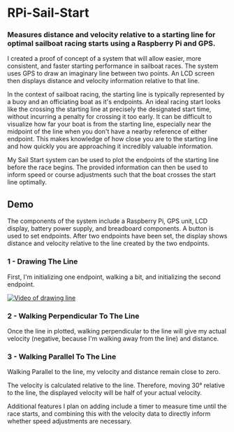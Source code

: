 # RPi-Sail-Start
### Measures distance and velocity relative to a starting line for optimal sailboat racing starts using a Raspberry Pi and GPS. 

I created a proof of concept of a system that will allow easier, more consistent, and faster starting performance in sailboat races. The system uses GPS to draw an imaginary line between two points. An LCD screen then displays distance and velocity information relative to that line. 

In the context of sailboat racing, the starting line is typically represented by a buoy and an officiating boat as it's endpoints. An ideal racing start looks like the crossing the starting line at precisely the designated start time, without incurring a penalty for crossing it too early. It can be difficult to visualize how far your boat is from the starting line, especially near the midpoint of the line when you don't have a nearby reference of either endpoint. This makes knowledge of how close you are to the starting line and how quickly you are approaching it incredibly valuable information. 

My Sail Start system can be used to plot the endpoints of the starting line before the race begins. The provided information can then be used to inform speed or course adjustments such that the boat crosses the start line optimally. 


## Demo
The components of the system include a Raspberry Pi, GPS unit, LCD display, battery power supply, and breadboard components. A button is used to set endpoints. After two endpoints have been set, the display shows distance and velocity relative to the line created by the two endpoints.

### 1 - Drawing The Line
First, I'm initializing one endpoint, walking a bit, and initializing the second endpoint.

[![Video of drawing line](https://user-images.githubusercontent.com/59812528/108651946-b87c0d80-7477-11eb-985e-1fc88f77ebd9.png)](https://user-images.githubusercontent.com/59812528/108650400-58d03300-7474-11eb-895b-ff33ddaa6226.mp4 "Drawing Line Video")

### 2 - Walking Perpendicular To The Line
Once the line in plotted, walking perpendicular to the line will give my actual velocity (negative, because I'm walking away from the line) and distance.


### 3 - Walking Parallel To The Line
Walking Parallel to the line, my velocity and distance remain close to zero. 


The velocity is calculated relative to the line. Therefore, moving 30° relative to the line, the displayed velocity will be half of your actual velocity. 

Additional features I plan on adding include a timer to measure time until the race starts, and combining this with the velocity data to directly inform whether speed adjustments are necessary. 
